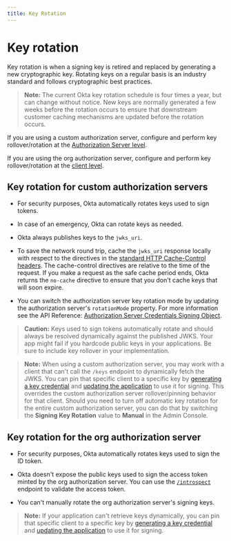 ```yaml
---
title: Key Rotation
---
```

# Key rotation

Key rotation is when a signing key is retired and replaced by generating a new cryptographic key. Rotating keys on a regular basis is an industry standard and follows cryptographic best practices.

> **Note:** The current Okta key rotation schedule is four times a year, but can change without notice. New keys are normally generated a few weeks before the rotation occurs to ensure that downstream customer caching mechanisms are updated before the rotation occurs.

If you are using a custom authorization server, configure and perform key rollover/rotation at the [Authorization Server level](/docs/reference/api/authorization-servers/#credentials-object).

If you are using the org authorization server, configure and perform key rollover/rotation at the [client level](/docs/reference/api/apps/#generate-new-application-key-credential).

## Key rotation for custom authorization servers

* For security purposes, Okta automatically rotates keys used to sign tokens.

* In case of an emergency, Okta can rotate keys as needed.

* Okta always publishes keys to the `jwks_uri`.

* To save the network round trip, cache the `jwks_uri` response locally with respect to the directives in the [standard HTTP Cache-Control headers](https://developer.mozilla.org/en-US/docs/Web/HTTP/Headers/Cache-Control). The cache-control directives are relative to the time of the request. If you make a request as the safe cache period ends, Okta returns the `no-cache` directive to ensure that you don't cache keys that will soon expire.

* You can switch the authorization server key rotation mode by updating the authorization server's `rotationMode` property. For more information see the API Reference: [Authorization Server Credentials Signing Object](/docs/reference/api/authorization-servers/#credentials-object).

> **Caution:** Keys used to sign tokens automatically rotate and should always be resolved dynamically against the published JWKS. Your app might fail if you hardcode public keys in your applications. Be sure to include key rollover in your implementation.

> **Note:** When using a custom authorization server, you may work with a client that can't call the `/keys` endpoint to dynamically fetch the JWKS. You can pin that specific client to a specific key by [generating a key credential](/docs/reference/api/apps/#generate-new-application-key-credential) and [updating the application](/docs/reference/api/apps/#update-key-credential-for-application) to use it for signing. This overrides the custom authorization server rollover/pinning behavior for that client. Should you need to turn off automatic key rotation for the entire custom authorization server, you can do that by switching the **Signing Key Rotation** value to **Manual** in the Admin Console.

## Key rotation for the org authorization server

* For security purposes, Okta automatically rotates keys used to sign the ID token.

* Okta doesn't expose the public keys used to sign the access token minted by the org authorization server. You can use the [`/introspect`](/docs/reference/api/oidc/#introspect) endpoint to validate the access token.

* You can't manually rotate the org authorization server's signing keys.

> **Note:** If your application can't retrieve keys dynamically, you can pin that specific client to a specific key by [generating a key credential](/docs/reference/api/apps/#generate-new-application-key-credential) and [updating the application](/docs/reference/api/apps/#update-key-credential-for-application) to use it for signing.
